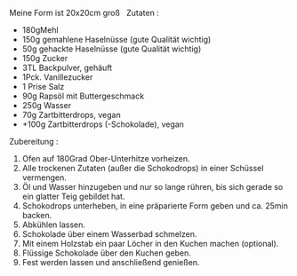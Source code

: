 Meine Form ist 20x20cm groß  
Zutaten :
- 180gMehl  
- 150g gemahlene Haselnüsse (gute Qualität wichtig)  
- 50g gehackte Haselnüsse (gute Qualität wichtig)  
- 150g Zucker  
- 3TL Backpulver, gehäuft  
- 1Pck. Vanillezucker  
- 1 Prise Salz  
- 90g Rapsöl mit Buttergeschmack  
- 250g Wasser  
- 70g Zartbitterdrops, vegan  
- +100g Zartbitterdrops (-Schokolade), vegan  
  
Zubereitung :
1. Ofen auf 180Grad Ober-Unterhitze vorheizen.  
2. Alle trockenen Zutaten (außer die Schokodrops) in einer Schüssel vermengen.  
3. Öl und Wasser hinzugeben und nur so lange rühren, bis sich gerade so ein glatter Teig gebildet hat.  
4. Schokodrops unterheben, in eine präparierte Form geben und ca. 25min backen.  
5. Abkühlen lassen.  
6. Schokolade über einem Wasserbad schmelzen.  
7. Mit einem Holzstab ein paar Löcher in den Kuchen machen (optional).  
8. Flüssige Schokolade über den Kuchen geben.  
9. Fest werden lassen und anschließend genießen.